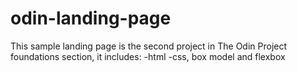 # odin-landing-page
This sample landing page is the second project in The Odin Project foundations section, it includes:
-html
-css, box model and flexbox